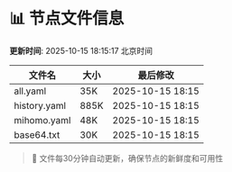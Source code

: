# 📊 节点文件信息

**更新时间**: 2025-10-15 18:15:17 北京时间

| 文件名 | 大小 | 最后修改 |
|--------|------|----------|
| all.yaml | 35K | 2025-10-15 18:15 |
| history.yaml | 885K | 2025-10-15 18:15 |
| mihomo.yaml | 48K | 2025-10-15 18:15 |
| base64.txt | 30K | 2025-10-15 18:15 |

> 🔄 文件每30分钟自动更新，确保节点的新鲜度和可用性
